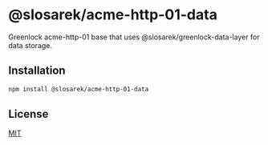 # @slosarek/acme-http-01-data

Greenlock acme-http-01 base that uses @slosarek/greenlock-data-layer for data storage.

## Installation

```bash
npm install @slosarek/acme-http-01-data
```

## License
[MIT](https://choosealicense.com/licenses/mit/)
